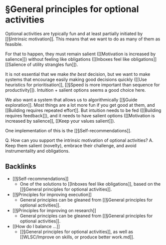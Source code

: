 # §General principles for optional activities
Optional activities are typically fun and at least partially initiated by [[§Intrinsic motivation]]. This means that we want to do as many of them as feasible.

For that to happen, they must remain salient ([[Motivation is increased by salience]]) without feeling like obligations ([[Inboxes feel like obligations]] [[Salience of utility strangles fun]]).

It is not essential that we make *the best* decision, but we want to make systems that encourage easily making good decisions quickly ([[Use heuristics for prioritisation]], [[§Speed is more important than sequence for productivity]]). Intuition + salient options seems a good choice here.

We also want a system that allows us to algorithmically [[§Guide exploration]]. Most things are a lot more fun if you get good at them, and [[Building requires repeated effort]]. But intuition needs to be fed ([[Building requires feedback]]), and it needs to have salient options ([[Motivation is increased by salience]], [[Keep your values salient]]).

One implementation of this is the [[§Self-recommendations]].

Q. How can you support the intrinsic motivation of optional activities?
A. Keep them salient (novelty), embrace their challenge, and avoid instrumentality and obligations.

## Backlinks
* [[§Self-recommendations]]
	* One of the solutions to [[Inboxes feel like obligations]], based on the [[§General principles for optional activities]].
* [[§Principles for improving execution]]
	* General principles can be gleaned from [[§General principles for optional activities]].
* [[§Principles for improving on research]]
	* General principles can be gleaned from [[§General principles for optional activities]].
* [[How do I balance ...]]
	* [[§General principles for optional activities]], as well as [[WLSC/Improve on skills, or produce better work.md]].

<!-- #Life -->

<!-- {BearID:BCB61A7C-C819-4312-8952-612CF9324359-15756-0000130366E799AC} -->
